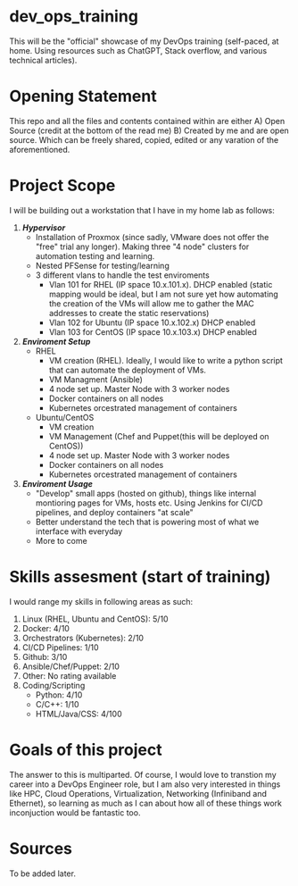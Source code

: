 # dev_ops_training
This will be the "official" showcase of my DevOps training (self-paced, at home. Using resources such as ChatGPT, Stack overflow, and various technical articles).


# Opening Statement
This repo and all the files and contents contained within are either A) Open Source (credit at the bottom of the read me) B) Created by me and are open source. Which can be freely shared, copied, edited or any varation of the aforementioned.

# Project Scope
I will be building out a workstation that I have in my home lab as follows:  
1. ***Hypervisor***
   - Installation of Proxmox (since sadly, VMware does not offer the "free" trial any longer). Making three "4 node" clusters for automation testing and learning.
   - Nested PFSense for testing/learning
   - 3 different vlans to handle the test enviroments
     - Vlan 101 for RHEL (IP space 10.x.101.x). DHCP enabled (static mapping would be ideal, but I am not sure yet how automating the creation of the VMs will allow me to gather the MAC addresses to create the static 
       reservations)
     - Vlan 102 for Ubuntu (IP space 10.x.102.x) DHCP enabled
     - Vlan 103 for CentOS (IP space 10.x.103.x) DHCP enabled
2. ***Enviroment Setup***  
   - RHEL
     - VM creation (RHEL). Ideally, I would like to write a python script that can automate the deployment of VMs.
     - VM Managment (Ansible)
     - 4 node set up. Master Node with 3 worker nodes
     - Docker containers on all nodes
     - Kubernetes orcestrated management of containers
   - Ubuntu/CentOS
      - VM creation
      - VM Management (Chef and Puppet(this will be deployed on CentOS))
      - 4 node set up. Master Node with 3 worker nodes
      - Docker containers on all nodes
      - Kubernetes orcestrated management of containers
3. ***Enviroment Usage***
   - "Develop" small apps (hosted on github), things like internal montioring pages for VMs, hosts etc. Using Jenkins for CI/CD pipelines, and deploy containers "at scale"
   - Better understand the tech that is powering most of what we interface with everyday
   - More to come

# Skills assesment (start of training)
I would range my skills in following areas as such:
1. Linux (RHEL, Ubuntu and CentOS): 5/10
2. Docker: 4/10
3. Orchestrators (Kubernetes): 2/10
4. CI/CD Pipelines: 1/10
5. Github: 3/10
6. Ansible/Chef/Puppet: 2/10
7. Other: No rating available
8. Coding/Scripting  
   - Python: 4/10
   - C/C++: 1/10
   - HTML/Java/CSS: 4/100

# Goals of this project
The answer to this is multiparted. Of course, I would love to transtion my career into a DevOps Engineer role, but I am also very interested in things like HPC, Cloud Operations, Virtualization, Networking (Infiniband and Ethernet), so learning as much as I can about how all of these things work inconjuction would be fantastic too.

# Sources
To be added later. 
